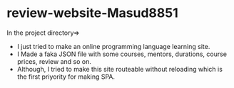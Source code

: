 # review-website-Masud8851

In the project directory=>

- I just tried to make an online programming language learning site.
- I Made a faka JSON file with some courses, mentors, durations, course prices, review and so on.
- Although, I tried to make this site routeable without reloading which is the first priyority for making SPA.
